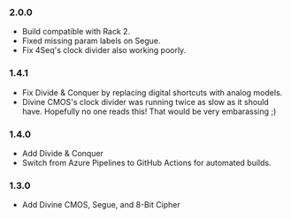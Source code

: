 ### 2.0.0
- Build compatible with Rack 2.
- Fixed missing param labels on Segue.
- Fix 4Seq's clock divider also working poorly.

### 1.4.1
- Fix Divide & Conquer by replacing digital shortcuts with analog models.
- Divine CMOS's clock divider was running twice as slow as it should have. Hopefully no one reads this! That would be very embarassing ;)

### 1.4.0
- Add Divide & Conquer
- Switch from Azure Pipelines to GitHub Actions for automated builds.

### 1.3.0
- Add Divine CMOS, Segue, and 8-Bit Cipher